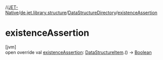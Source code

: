 //[JET-Native](../../../index.md)/[de.jet.library.structure](../index.md)/[DataStructureDirectory](index.md)/[existenceAssertion](existence-assertion.md)

# existenceAssertion

[jvm]\
open override val [existenceAssertion](existence-assertion.md): [DataStructureItem](../-data-structure-item/index.md).() -&gt; [Boolean](https://kotlinlang.org/api/latest/jvm/stdlib/kotlin/-boolean/index.html)

